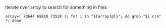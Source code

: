 
Iterate over array to search for something in files
```
array=( 73644 69818 73528 ); for i in "${array[@]}"; do grep "$i cre" *; done
```
